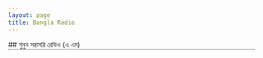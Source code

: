 ```yaml
---
layout: page
title: Bangla Radio
---
```


 <div class="article">
	<div style="border-bottom: 1px dotted black;">
 ## শুনুন সরাসরি রেডিও (এ এম) </div><br>
<div><audio controls="" preload="metadata" style=" width:auto;" __idm_id__="88989697">
	<source src="http://stream.zeno.fm/2wv1hb2mb" type="audio/mpeg">
	Your browser does not support the audio element.
</audio><br>
</div></div>
